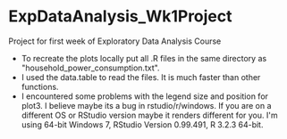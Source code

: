 # ExpDataAnalysis_Wk1Project
Project for first week of Exploratory Data Analysis Course

- To recreate the plots locally put all .R files in the same directory as "household_power_consumption.txt".
- I used the data.table to read the files. It is much faster than other functions.
- I encountered some problems with the legend size and position for plot3. I believe maybe its a bug in rstudio/r/windows. If you are on
a different OS or RStudio version maybe it renders different for you. I'm using 64-bit Windows 7, RStudio Version 0.99.491, R 3.2.3 64-bit.
